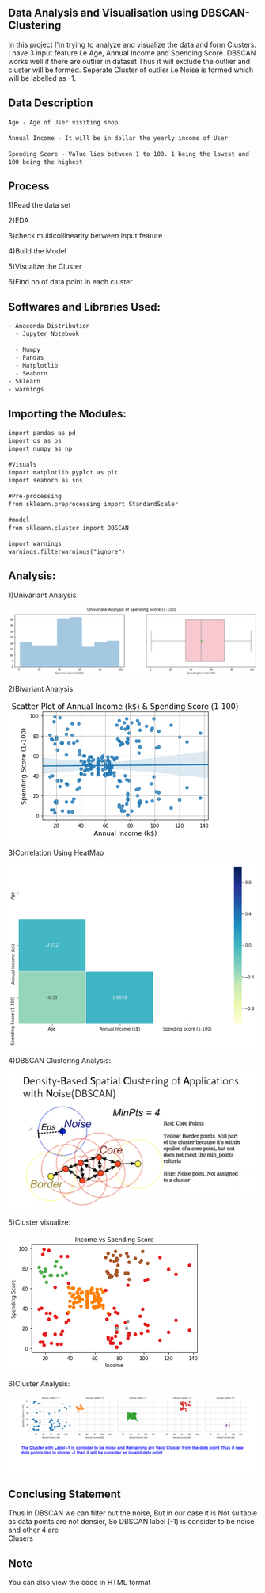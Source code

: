 ## Data Analysis and Visualisation using DBSCAN-Clustering

In this project I'm trying to analyze and visualize the data and form Clusters. I have 3 input feature i.e Age, Annual Income and Spending Score. DBSCAN works well if there are outlier in dataset Thus it will exclude the outlier and cluster will be formed. Seperate Cluster of outlier i.e Noise is formed which will be labelled as -1.

## Data Description

    Age - Age of User visiting shop.
    
    Annual Income - It will be in dollar the yearly income of User
    
    Spending Score - Value lies between 1 to 100. 1 being the lowest and 100 being the highest
    
## Process

   1)Read the data set
    
   2)EDA
    
   3)check multicollinearity between input feature
    
   4)Build the Model
    
   5)Visualize the Cluster
    
   6)Find no of data point in each cluster
   
## Softwares and Libraries Used:

    - Anaconda Distribution
	  - Jupyter Notebook
	
	  - Numpy
	  - Pandas
	  - Matplotlib
	  - Seaborn
    - Sklearn 
    - warnings 
    
## Importing the Modules:

    import pandas as pd
    import os as os
    import numpy as np

    #Visuals    
    import matplotlib.pyplot as plt
    import seaborn as sns

    #Pre-processing
    from sklearn.preprocessing import StandardScaler

    #model
    from sklearn.cluster import DBSCAN

    import warnings
    warnings.filterwarnings("ignore")
  
## Analysis:

1)Univariant Analysis

![](Figures/univariate.png)

2)Bivariant Analysis

![](Figures/scatter.png)

3)Correlation Using HeatMap

![](Figures/heatmap.png)

4)DBSCAN Clustering Analysis:

![](Figures/analysis_1.png)

5)Cluster visualize:

![](Figures/cluster.png)

6)Cluster Analysis:

![](Figures/individualcluster.png)


## Conclusing Statement

  Thus In DBSCAN we can filter out the noise, But in our case it is Not suitable as data points are not densier, So DBSCAN label (-1) is consider to be noise and other 4 are     
  Clusers

## Note

  You can also view the code in HTML format


